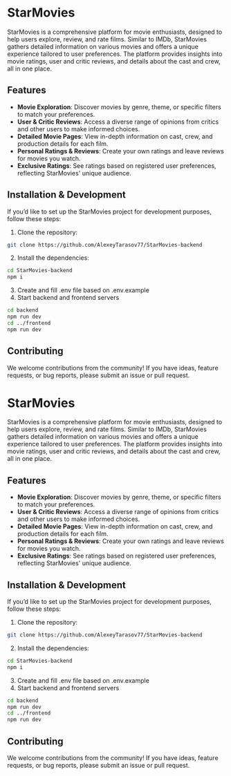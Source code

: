 # StarMovies

StarMovies is a comprehensive platform for movie enthusiasts, designed to help users explore, review, and rate films. Similar to IMDb, StarMovies gathers detailed information on various movies and offers a unique experience tailored to user preferences. The platform provides insights into movie ratings, user and critic reviews, and details about the cast and crew, all in one place.

## Features

- **Movie Exploration**: Discover movies by genre, theme, or specific filters to match your preferences.
- **User & Critic Reviews**: Access a diverse range of opinions from critics and other users to make informed choices.
- **Detailed Movie Pages**: View in-depth information on cast, crew, and production details for each film.
- **Personal Ratings & Reviews**: Create your own ratings and leave reviews for movies you watch.
- **Exclusive Ratings**: See ratings based on registered user preferences, reflecting StarMovies' unique audience.

## Installation & Development

If you’d like to set up the StarMovies project for development purposes, follow these steps:

1. Clone the repository:
  ```bash
  git clone https://github.com/AlexeyTarasov77/StarMovies-backend
  ```
2. Install the dependencies:
  ```bash
  cd StarMovies-backend
  npm i
  ```
3. Create and fill .env file based on .env.example
4. Start backend and frontend servers
  ```bash
  cd backend
  npm run dev
  cd ../frontend
  npm run dev
  ```


## Contributing

We welcome contributions from the community! If you have ideas, feature requests, or bug reports, please submit an issue or pull request.

# StarMovies

StarMovies is a comprehensive platform for movie enthusiasts, designed to help users explore, review, and rate films. Similar to IMDb, StarMovies gathers detailed information on various movies and offers a unique experience tailored to user preferences. The platform provides insights into movie ratings, user and critic reviews, and details about the cast and crew, all in one place.

## Features

- **Movie Exploration**: Discover movies by genre, theme, or specific filters to match your preferences.
- **User & Critic Reviews**: Access a diverse range of opinions from critics and other users to make informed choices.
- **Detailed Movie Pages**: View in-depth information on cast, crew, and production details for each film.
- **Personal Ratings & Reviews**: Create your own ratings and leave reviews for movies you watch.
- **Exclusive Ratings**: See ratings based on registered user preferences, reflecting StarMovies' unique audience.

## Installation & Development

If you’d like to set up the StarMovies project for development purposes, follow these steps:

1. Clone the repository:
  ```bash
  git clone https://github.com/AlexeyTarasov77/StarMovies-backend
  ```
2. Install the dependencies:
  ```bash
  cd StarMovies-backend
  npm i
  ```
3. Create and fill .env file based on .env.example
4. Start backend and frontend servers
  ```bash
  cd backend
  npm run dev
  cd ../frontend
  npm run dev
  ```


## Contributing

We welcome contributions from the community! If you have ideas, feature requests, or bug reports, please submit an issue or pull request.
